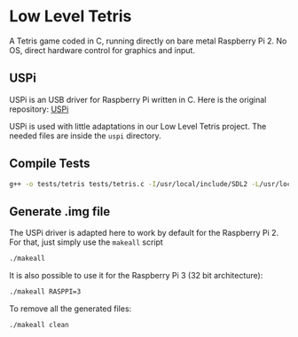 # Low Level Tetris
A Tetris game coded in C, running directly on bare metal Raspberry Pi 2. No OS, direct hardware control for graphics and input.

## USPi

USPi is an USB driver for Raspberry Pi written in C. Here is the original repository: [USPi](https://github.com/rsta2/uspi)

USPi is used with little adaptations in our Low Level Tetris project. The needed files are inside the `uspi` directory.

## Compile Tests

```bash
g++ -o tests/tetris tests/tetris.c -I/usr/local/include/SDL2 -L/usr/local/lib -lSDL2
```

## Generate .img file

The USPi driver is adapted here to work by default for the Raspberry Pi 2. For that, just simply use the `makeall` script

```bash
./makeall
```

It is also possible to use it for the Raspberry Pi 3 (32 bit architecture):

```bash
./makeall RASPPI=3 
```

To remove all the generated files:
```bash
./makeall clean
```